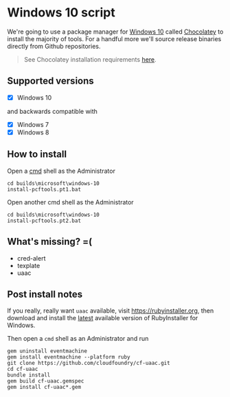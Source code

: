 # Windows 10 script

We're going to use a package manager for [Windows 10](https://www.microsoft.com/en-us/windows/get-windows-10) called [Chocolatey](https://chocolatey.org) to install the majority of tools.  For a handful more we'll source release binaries directly from Github repositories.

> See Chocolatey installation requirements [here](https://github.com/chocolatey/choco/wiki/Installation#requirements).

## Supported versions

- [x] Windows 10

and backwards compatible with

- [x] Windows 7
- [x] Windows 8

## How to install

Open a [cmd](https://docs.microsoft.com/en-us/windows-server/administration/windows-commands/windows-commands#BKMK_OVR) shell as the Administrator

```
cd builds\microsoft\windows-10
install-pcftools.pt1.bat
```

Open another cmd shell as the Administrator

```
cd builds\microsoft\windows-10
install-pcftools.pt2.bat
```

## What's missing? =(

* cred-alert
* texplate
* uaac


## Post install notes

If you really, really want `uaac` available, visit https://rubyinstaller.org, then download and install the [latest](https://github.com/oneclick/rubyinstaller2/releases/download/RubyInstaller-2.6.1-1/rubyinstaller-devkit-2.6.1-1-x64.exe) available version of RubyInstaller for Windows.

Then open a `cmd` shell as an Administrator and run

```
gem uninstall eventmachine
gem install eventmachine --platform ruby
git clone https://github.com/cloudfoundry/cf-uaac.git
cd cf-uaac
bundle install 
gem build cf-uaac.gemspec 
gem install cf-uaac*.gem
```
